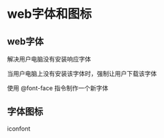 # web字体和图标

## web字体

解决用户电脑没有安装响应字体

当用户电脑上没有安装该字体时，强制让用户下载该字体

使用 @font-face 指令制作一个新字体

## 字体图标

iconfont